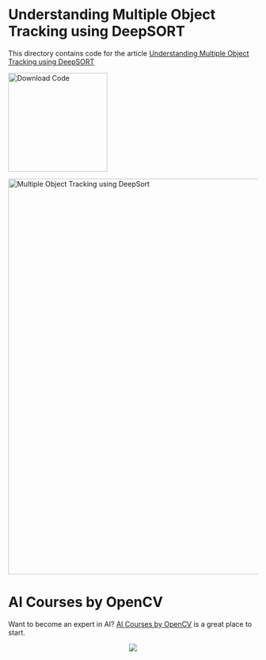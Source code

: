 # Understanding Multiple Object Tracking using DeepSORT

This directory contains code for the article [Understanding Multiple Object Tracking using DeepSORT](https://learnopencv.com/understanding-multiple-object-tracking-using-deepsort/)


[<img src="https://learnopencv.com/wp-content/uploads/2022/07/download-button-e1657285155454.png" alt="Download Code" width="200">](https://www.dropbox.com/sh/9b950v9rpe70pr0/AAAeXNIf21ZBxkMBtVc69XDqa?dl=1)

<img src="https://learnopencv.com/wp-content/uploads/2022/06/04-football-demo.gif" alt="Multiple Object Tracking using DeepSort" width="800">

# AI Courses by OpenCV

Want to become an expert in AI? [AI Courses by OpenCV](https://opencv.org/courses/) is a great place to start. 

<a href="https://opencv.org/courses/">
<p align="center"> 
<img src="https://www.learnopencv.com/wp-content/uploads/2020/04/AI-Courses-By-OpenCV-Github.png">
</p>
</a>
